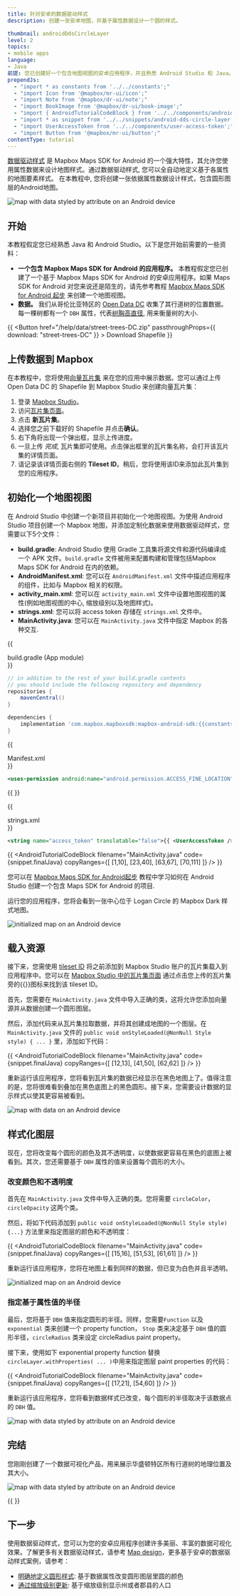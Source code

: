```yaml
---
title: 针对安卓的数据驱动样式
description: 创建一张安卓地图，并基于属性数据设计一个圆的样式。

thumbnail: androidDdsCircleLayer
level: 2
topics:
- mobile apps
language:
- Java
前提: 您已创建好一个包含地图视图的安卓应用程序，并且熟悉 Android Studio 和 Java。
prependJs:
  - "import * as constants from '../../constants';"
  - "import Icon from '@mapbox/mr-ui/icon';"
  - "import Note from '@mapbox/dr-ui/note';"
  - "import BookImage from '@mapbox/dr-ui/book-image';"
  - "import { AndroidTutorialCodeBlock } from '../../components/android-tutorial-code-block';"
  - "import * as snippet from '../../snippets/android-dds-circle-layer.js'"
  - "import UserAccessToken from '../../components/user-access-token';"
  - "import Button from '@mapbox/mr-ui/button';"
contentType: tutorial
---
```


[数据驱动样式](/help/glossary/data-driven-styling/) 是 Mapbox Maps SDK for Android 的一个强大特性，其允许您使用属性数据来设计地图样式。通过数据驱动样式, 您可以全自动地定义基于各属性的地图要素样式。 在本教程中, 您将创建一张依据属性数据设计样式，包含圆形图层的Android地图。

<div class='align-center'>
<img src='/help/img/android/android-dds-style-by-attribute.png' alt='map with data styled by attribute on an Android device' class='inline wmax360-mm wmax-full'>
</div>

## 开始

本教程假定您已经熟悉 Java 和 Android Studio。以下是您开始前需要的一些资料：

- **一个包含 Mapbox Maps SDK for Android 的应用程序。** 本教程假定您已创建了一个基于 Mapbox Maps SDK for Android 的安卓应用程序。如果 Maps SDK for Android 对您来说还是陌生的，请先参考教程 [Mapbox Maps SDK for Android 起步](/help/tutorials/first-steps-android-sdk/) 来创建一个地图视图。
- **数据。** 我们从哥伦比亚特区的 [Open Data DC](http://opendata.dc.gov/) 收集了其行道树的位置数据。每一棵树都有一个 `DBH` 属性，代表[树胸高直径](https://en.wikipedia.org/wiki/Diameter_at_breast_height), 用来衡量树的大小.

{{
<Button href="/help/data/street-trees-DC.zip" passthroughProps={{ download: "street-trees-DC" }} >
    <Icon name='arrow-down' inline={true} /> Download Shapefile
</Button>
}}

## 上传数据到 Mapbox

在本教程中，您将使用[向量瓦片集](/help/glossary/tileset) 来在您的应用中展示数据。您可以通过上传 Open Data DC 的 Shapefile 到 Mapbox Studio 来创建向量瓦片集：

1. 登录 [Mapbox Studio](https://www.mapbox.com/studio)。
1. 访问[瓦片集页面](https://www.mapbox.com/studio/tilesets)。
1. 点击 **新瓦片集**。
1. 选择您之前下载好的 Shapefile 并点击**确认**。
1. 右下角将出现一个弹出框，显示上传进度。
1. 一旦上传 _完成_, 瓦片集即可使用。点击弹出框里的瓦片集名称，会打开该瓦片集的详情页面。
1. 请记录该详情页面右侧的 **Tileset ID**。稍后，您将使用该ID来添加此瓦片集到您的应用程序。

## 初始化一个地图视图

在 Android Studio 中创建一个新项目并初始化一个地图视图。为使用 Android Studio 项目创建一个 Mapbox 地图，并添加定制化数据来使用数据驱动样式，您需要以下5个文件：

- **build.gradle**: Android Studio 使用 Gradle 工具集将源文件和源代码编译成一个 APK 文件。`build.gradle` 文件被用来配置构建和管理包括Mapbox Maps SDK for Android 在内的依赖。
- **AndroidManifest.xml**: 您可以在 `AndroidManifest.xml` 文件中描述应用程序的组件，比如与 Mapbox 相关的权限。
- **activity_main.xml**: 您可以在 `activity_main.xml` 文件中设置地图视图的属性(例如地图视图的中心, 缩放级别以及地图样式)。
- **strings.xml**: 您可以将 access token 存储在 `strings.xml` 文件中。
- **MainActivity.java**: 您可以在 `MainActivity.java` 文件中指定 Mapbox 的各种交互.

{{
  <div className="txt-s txt-fancy mb6" style={{ color: "#273d56" }}>build.gradle (App module)</div>
}}

```groovy
// in addition to the rest of your build.gradle contents
// you should include the following repository and dependency
repositories {
    mavenCentral()
}

dependencies {
    implementation 'com.mapbox.mapboxsdk:mapbox-android-sdk:{{constants.VERSION_ANDROID_MAPS}}'
}
```

{{
  <div className="txt-s txt-fancy mb6" style={{ color: "#273d56" }}>Manifest.xml</div>
}}

```xml
<uses-permission android:name="android.permission.ACCESS_FINE_LOCATION" />
```



{{
  <AndroidTutorialCodeBlock
    filename="activity_main.xml"
    code={snippet.finalLayout}
  />
}}

{{
  <div className="txt-s txt-fancy mb6" style={{ color: "#273d56" }}>strings.xml</div>
}}

```xml
<string name="access_token" translatable="false">{{ <UserAccessToken /> }}</string>
```

{{
  <AndroidTutorialCodeBlock
    filename="MainActivity.java"
    code={snippet.finalJava}
    copyRanges={[
      [1,10],
      [23,40],
      [63,67],
      [70,111]
    ]}
  />
}}

您可以在 [Mapbox Maps SDK for Android起步](/help/tutorials/first-steps-android-sdk/) 教程中学习如何在 Android Studio 创建一个包含 Maps SDK for Android 的项目.

运行您的应用程序，您将会看到一张中心位于 Logan Circle 的 Mapbox Dark 样式地图。

<div class='align-center'>
<img src='/help/img/android/android-dds-initialize-map.png' alt='initialized map on an Android device' class='wmax360'>
</div>

## 载入资源

接下来，您需使用 [tileset ID](/help/glossary/tileset-id) 将之前添加到 Mapbox Studio 账户的瓦片集载入到应用程序中。您可以在 
[Mapbox Studio 中的瓦片集页面](https://www.mapbox.com/studio/tilesets/) 通过点击您上传的瓦片集旁的{{<Icon name='menu' inline={true} />}}图标来找到该 tileset ID。

首先，您需要在 `MainActivity.java` 文件中导入正确的类，这将允许您添加向量源并从数据创建一个圆形图层。

然后，添加代码来从瓦片集拉取数据，并将其创建成地图的一个图层。在 `MainActivity.java` 文件的 `public void onStyleLoaded(@NonNull Style style) { ... }` 里，添加如下代码：

{{
  <AndroidTutorialCodeBlock
    filename="MainActivity.java"
    code={snippet.finalJava}
    copyRanges={[
      [12,13],
      [41,50],
      [62,62]
    ]}
  />
}}

重新运行该应用程序，您将看到瓦片集的数据已经显示在黑色地图上了。值得注意的是，您将很难看到叠加在黑色底图上的黑色圆形。接下来，您需要设计数据的显示样式以使其更容易被看到。

<div class='align-center'>
<img src='/help/img/android/android-dds-load-data.png' alt='map with data on an Android device' class='wmax360'>
</div>

## 样式化图层

现在，您将改变每个圆形的颜色及其不透明度，以使数据更容易在黑色的底图上被看到。其次，您还需要基于 `DBH` 属性的值来设置每个圆形的大小。

### 改变颜色和不透明度

首先在 `MainActivity.java` 文件中导入正确的类。您将需要 `circleColor`， `circleOpacity` 这两个类。

然后，将如下代码添加到 `public void onStyleLoaded(@NonNull Style style) {...}` 方法里来指定图层的颜色和不透明度：

{{
  <AndroidTutorialCodeBlock
    filename="MainActivity.java"
    code={snippet.finalJava}
    copyRanges={[
      [15,16],
      [51,53],
      [61,61]
    ]}
  />
}}

重新运行该应用程序，您将在地图上看到同样的数据，但已变为白色并且半透明。

<div class='align-center'>
<img src='/help/img/android/android-dds-color-opacity.png' alt='initialized map on an Android device' class='wmax360'>
</div>


### 指定基于属性值的半径

最后，您将基于 `DBH` 值来指定圆形的半径。同样，您需要`Function` 以及 `exponential` 类来创建一个 property function， `Stop` 类来决定基于 `DBH` 值的圆形半径，`circleRadius` 类来设定 circleRadius paint property。

接下来，使用如下 exponential property function 替换`circleLayer.withProperties( ... )`中用来指定图层 paint properties 的代码：

{{
  <AndroidTutorialCodeBlock
    filename="MainActivity.java"
    code={snippet.finalJava}
    copyRanges={[
      [17,21],
      [54,60]
    ]}
  />
}}

重新运行该应用程序，您将看到数据样式已改变，每个圆形的半径取决于该数据点的 `DBH` 值。

<div class='align-center'>
<img src='/help/img/android/android-dds-style-by-attribute.png' alt='map with data styled by attribute on an Android device' class='inline wmax360'>
</div>

## 完结

您刚刚创建了一个数据可视化产品，用来展示华盛顿特区所有行道树的地理位置及其大小。

<div class='align-center'>
<img src='/help/img/android/android-dds-final-product.gif' alt='map with data styled by attribute on an Android device' class='inline wmax360'>
</div>

{{
  <AndroidTutorialCodeBlock
    filename="MainActivity.java"
    code={snippet.finalJava}
  />
}}

## 下一步

使用数据驱动样式，您可以为您的安卓应用程序创建许多美丽、丰富的数据可视化效果。了解更多有关数据驱动样式，请参考 [Map design](/help/how-mapbox-works/map-design/)，更多基于安卓的数据驱动样式案例，请参考：

- [明确地定义圆形样式](https://github.com/mapbox/mapbox-android-demo/blob/master/MapboxAndroidDemo/src/main/java/com/mapbox/mapboxandroiddemo/examples/dds/StyleCirclesCategoricallyActivity.java): 基于数据属性改变圆形图层里圆的颜色
- [通过缩放级别更新](https://github.com/mapbox/mapbox-android-demo/blob/master/MapboxAndroidDemo/src/main/java/com/mapbox/mapboxandroiddemo/examples/dds/ChoroplethZoomChangeActivity.java): 基于缩放级别显示州或者郡县的人口
